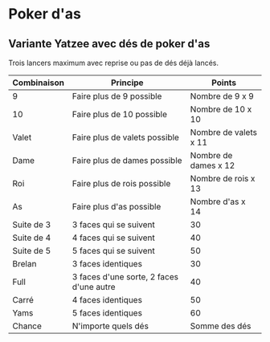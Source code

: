 # Poker d'as

## Variante Yatzee avec dés de poker d'as

Trois lancers maximum avec reprise ou pas de dés déjà lancés.

| Combinaison | Principe                                 | Points                |
|-------------|------------------------------------------|-----------------------|
| 9           | Faire plus de 9 possible                 | Nombre de 9 x 9       |
| 10          | Faire plus de 10 possible                | Nombre de 10 x 10     |
| Valet       | Faire plus de valets possible            | Nombre de valets x 11 |
| Dame        | Faire plus de dames possible             | Nombre de dames x 12  |
| Roi         | Faire plus de rois possible              | Nombre de rois x 13   |
| As          | Faire plus d'as possible                 | Nombre d'as x 14      |
| Suite de 3  | 3 faces qui se suivent                   | 30                    |
| Suite de 4  | 4 faces qui se suivent                   | 40                    |
| Suite de 5  | 5 faces qui se suivent                   | 50                    |
| Brelan      | 3 faces identiques                       | 30                    |
| Full        | 3 faces d'une sorte, 2 faces d'une autre | 40                    |
| Carré       | 4 faces identiques                       | 50                    |
| Yams        | 5 faces identiques                       | 60                    |
| Chance      | N'importe quels dés                      | Somme des dés         |



